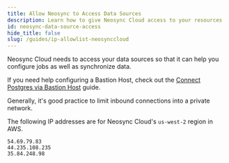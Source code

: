```yaml
---
title: Allow Neosync to Access Data Sources
description: Learn how to give Neosync Cloud access to your resources
id: neosync-data-source-access
hide_title: false
slug: /guides/ip-allowlist-neosynccloud
---
```


Neosync Cloud needs to access your data sources so that it can help you configure jobs as well as synchronize data.

If you need help configuring a Bastion Host, check out the [Connect Postgres via Bastion Host](/guides/connect-private-postgres-via-bastion-host) guide.

Generally, it's good practice to limit inbound connections into a private network.

The following IP addresses are for Neosync Cloud's `us-west-2` region in AWS.

```
54.69.79.83
44.235.108.235
35.84.248.98
```
